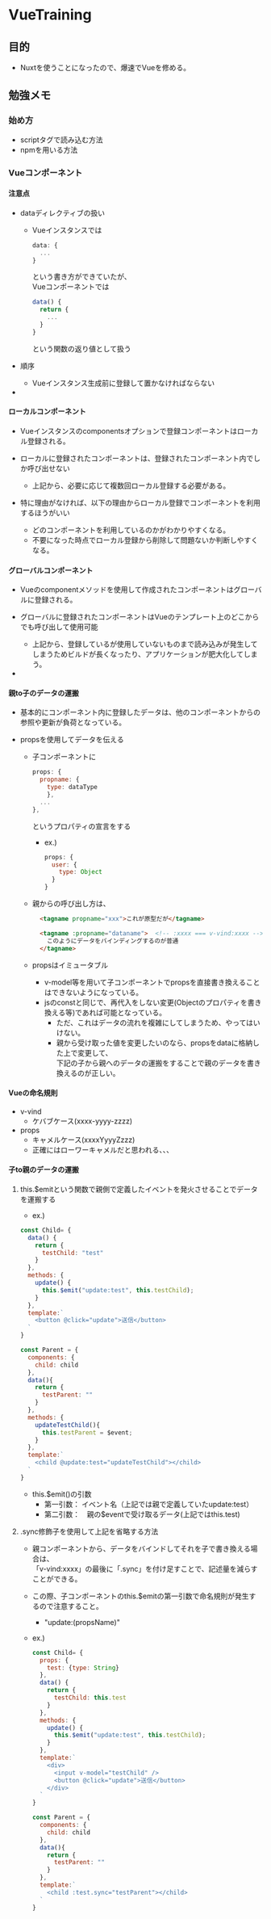 # VueTraining

## 目的

- Nuxtを使うことになったので、爆速でVueを修める。

## 勉強メモ

### 始め方

- scriptタグで読み込む方法
- npmを用いる方法

### Vueコンポーネント

#### 

#### 注意点

- dataディレクティブの扱い
  - Vueインスタンスでは
    ```javascript
    data: {
      ...
    }
    ```
    という書き方ができていたが、  
   Vueコンポーネントでは
    ```javascript
    data() {
      return {
        ...
      }
    }
    ```
    という関数の返り値として扱う

- 順序
  - Vueインスタンス生成前に登録して置かなければならない

- 

#### ローカルコンポーネント

- Vueインスタンスのcomponentsオプションで登録コンポーネントはローカル登録される。

- ローカルに登録されたコンポーネントは、登録されたコンポーネント内でしか呼び出せない
  - 上記から、必要に応じて複数回ローカル登録する必要がある。

- 特に理由がなければ、以下の理由からローカル登録でコンポーネントを利用するほうがいい
  - どのコンポーネントを利用しているのかがわかりやすくなる。
  - 不要になった時点でローカル登録から削除して問題ないか判断しやすくなる。


#### グローバルコンポーネント

- Vueのcomponentメソッドを使用して作成されたコンポーネントはグローバルに登録される。

- グローバルに登録されたコンポーネントはVueのテンプレート上のどこからでも呼び出して使用可能
  - 上記から、登録しているが使用していないものまで読み込みが発生してしまうためビルドが長くなったり、アプリケーションが肥大化してしまう。

- 

#### 親to子のデータの運搬

- 基本的にコンポーネント内に登録したデータは、他のコンポーネントからの参照や更新が負荷となっている。

- propsを使用してデータを伝える
  
  - 子コンポーネントに
    ```javascript
    props: {
      propname: {
        type: dataType
        },
      ...
    },
    ``` 
  
    というプロパティの宣言をする
    - ex.)
      ```javascript
      props: {
        user: {
          type: Object
        }
      }
      ```
  - 親からの呼び出し方は、
    ```html
      <tagname propname="xxx">これが原型だが</tagname>

      <tagname :propname="dataname">  <!-- :xxxx === v-vind:xxxx -->
        このようにデータをバインディングするのが普通
      </tagname>
    ```

  - propsはイミュータブル
    - v-model等を用いて子コンポーネントでpropsを直接書き換えることはできないようになっている。
    - jsのconstと同じで、再代入をしない変更(Objectのプロパティを書き換える等)であれば可能となっている。
      - ただ、これはデータの流れを複雑にしてしまうため、やってはいけない。
      - 親から受け取った値を変更したいのなら、propsをdataに格納した上で変更して、  
        下記の子から親へのデータの運搬をすることで親のデータを書き換えるのが正しい。 

#### Vueの命名規則

- v-vind
  - ケバブケース(xxxx-yyyy-zzzz)
- props
  - キャメルケース(xxxxYyyyZzzz)
  - 正確にはローワーキャメルだと思われる、、、

#### 子to親のデータの運搬

1. this.$emitという関数で親側で定義したイベントを発火させることでデータを運搬する

   - ex.)
    ```javascript
    const Child= {
      data() {
        return {
          testChild: "test"
        }
      },
      methods: {
        update() {
          this.$emit("update:test", this.testChild);
        }
      },
      template:`
        <button @click="update">送信</button>
      `
    }

    const Parent = {
      components: {
        child: child
      },
      data(){
        return {
          testParent: ""
        }
      },
      methods: {
        updateTestChild(){
          this.testParent = $event;
        }
      },
      template:`
        <child @update:test="updateTestChild"></child>
      `
    }
    ```
   - this.$emit()の引数
     - 第一引数： イベント名（上記では親で定義していたupdate:test）
     - 第二引数：　親の$eventで受け取るデータ(上記ではthis.test)

2. .sync修飾子を使用して上記を省略する方法
   
   - 親コンポーネントから、データをバインドしてそれを子で書き換える場合は、  
     「v-vind:xxxx」の最後に「.sync」を付け足すことで、記述量を減らすことができる。
   - この際、子コンポーネントのthis.$emitの第一引数で命名規則が発生するので注意すること。
     - "update:(propsName)" 

   - ex.)
      ```javascript
      const Child= {
        props: {
          test: {type: String}
        },
        data() {
          return {
            testChild: this.test
          }
        },
        methods: {
          update() {
            this.$emit("update:test", this.testChild);
          }
        },
        template:`
          <div>
            <input v-model="testChild" />
            <button @click="update">送信</button>
          </div>
        `
      }

      const Parent = {
        components: {
          child: child
        },
        data(){
          return {
            testParent: ""
          }
        },
        template:`
          <child :test.sync="testParent"></child>
        `
      }
      ```
